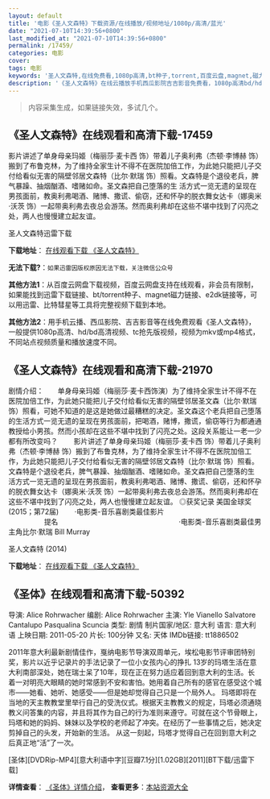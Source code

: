 ```yaml
---
layout: default
title: '电影《圣人文森特》下载资源/在线播放/视频地址/1080p/高清/蓝光'
date: "2021-07-10T14:39:56+0800"
last_modified_at: "2021-07-10T14:39:56+0800"
permalink: /17459/
categories: 电影
cover:
tags: 电影
keywords: '圣人文森特,在线免费看,1080p高清,bt种子,torrent,百度云盘,magnet,磁力链,迅雷下载资源'
description: '《圣人文森特》在线云播放手机西瓜影院吉吉影音免费看，1080p高清bd/hd未删减完整版和tc抢先枪版，mkv/mp4格式，附带bt/torrent种子、magnet/磁力链、百度云盘、网盘资源迅雷下载链接'
---
```


>内容采集生成，如果链接失效，多试几个。


## 《圣人文森特》在线观看和高清下载-17459

影片讲述了单身母亲玛姬（梅丽莎&middot;麦卡西 饰）带着儿子奥利弗（杰顿·李博赫 饰）搬到了布鲁克林，为了维持全家生计不得不在医院加倍工作，为此她只能把儿子交付给看似无害的隔壁邻居文森特（比尔·默瑞 饰）照看。文森特是个退役老兵，脾气暴躁、抽烟酗酒、嗜赌如命。圣文森把自己堕落的生 活方式一览无遗的呈现在男孩面前，教奥利弗喝酒、赌博、撒谎、偷窃，还和怀孕的脱衣舞女达卡（娜奥米·沃茨 饰）一起带奥利弗去夜总会游荡。然而奥利弗却在这些不堪中找到了闪亮之处，两人也慢慢建立起友谊。<!---剧情end--->


圣人文森特迅雷下载

**下载地址**： [在线观看下载 《圣人文森特》](https://www.993dy.com//vod-detail-id-16933.html) 


**无法下载?**：`如果迅雷因版权原因无法下载，关注微信公众号 `

**其他方法1**：从百度云网盘下载视频，百度云网盘支持在线观看，非会员有限制，如果能找到迅雷下载链接、bt/torrent种子、magnet磁力链接、e2dk链接等，可以用迅雷、比特彗星等工具将完整视频下载到本地。

**其他方法2**：用手机云播、西瓜影院、吉吉影音等在线免费观看《圣人文森特》，一般提供1080p高清、hd/bd高清视频、tc抢先版视频，视频为mkv或mp4格式，不同站点视频质量和播放速度不同。


## 《圣人文森特》在线观看和高清下载-21970

剧情介绍：　　单身母亲玛姬（梅丽莎·麦卡西饰演）为了维持全家生计不得不在医院加倍工作，为此她只能把儿子交付给看似无害的隔壁邻居圣文森（比尔·默瑞饰）照看，可她不知道的是这是她做过最糟糕的决定。圣文森这个老兵把自己堕落的生活方式一览无遗的呈现在男孩面前，把喝酒，赌博，撒谎，偷窃等行为都通通教授给小男孩。然而小孩却在这些不堪中找到了闪亮之处。这段关系能让一老一少都有所改变吗？   　　影片讲述了单身母亲玛姬（梅丽莎·麦卡西 饰）带着儿子奥利弗（杰顿·李博赫 饰）搬到了布鲁克林，为了维持全家生计不得不在医院加倍工作，为此她只能把儿子交付给看似无害的隔壁邻居文森特（比尔·默瑞 饰）照看。文森特是个退役老兵，脾气暴躁、抽烟酗酒、嗜赌如命。圣文森把自己堕落的生 活方式一览无遗的呈现在男孩面前，教奥利弗喝酒、赌博、撒谎、偷窃，还和怀孕的脱衣舞女达卡（娜奥米·沃茨 饰）一起带奥利弗去夜总会游荡。然而奥利弗却在这些不堪中找到了闪亮之处，两人也慢慢建立起友谊。   ◎获奖记录   美国金球奖(2015；第72届)        ·电影类-音乐喜剧类最佳影片                                                                   提名                                                             ·电影类-音乐喜剧类最佳男主角比尔·默瑞 Bill Murray


圣人文森特 (2014)

**下载地址**： [在线观看下载 《圣人文森特》](https://www.btbtdy.me/btdy/dy806.html) 


## 《圣体》在线观看和高清下载-50392

导演: Alice Rohrwacher 编剧: Alice Rohrwacher 主演: Yle Vianello Salvatore Cantalupo Pasqualina Scuncia 类型: 剧情 制片国家/地区: 意大利 语言: 意大利语 上映日期: 2011-05-20 片长: 100分钟 又名: 天体 IMDb链接: tt1886502

2011年意大利最新剧情佳作，戛纳电影节导演双周单元，埃松电影节评审团特别奖，影片以近乎记录片的手法记录了一位小女孩内心的挣扎 13岁的玛塔生活在意大利南部深处，她在瑞士呆了10年，现在正在努力适应着回到意大利的生活。长着一对明亮大眼睛的她时常感到不安和害怕。她用着自己所有的感官在感受这个城市——她看、她听、她感受——但是她却觉得自己只是一个局外人。 玛塔即将在当地的天主教教堂里举行自己的受洗仪式。根据天主教教义的规定，玛塔必须通晓教义问答集的内容，并且将其作为自己的行为准则来遵守。可就在这个节骨眼上，玛塔和她的妈妈、妹妹以及学校的老师起了冲突。在经历了一些事情之后，她决定剪掉自己的头发，开始新的生活。 从这一刻起，玛塔才觉得自己在回到意大利之后真正地“活”了一次。


[圣体][DVDRip-MP4][意大利语中字][豆瓣7.1分][1.02GB][2011][BT下载/迅雷下载]

**详情查看**： [《圣体》详情介绍](/movie/50392/)， **查看更多**：[本站资源大全](/movie/t/all/)


